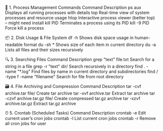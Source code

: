 📁 1. Process Management Commands
Command	Description
ps aux	Displays all running processes with details
top	Real-time view of system processes and resource usage
htop	Interactive process viewer (better top) – might need install
kill PID	Terminates a process using its PID
kill -9 PID	Force kill a process    

📦 2. Disk Usage & File System
df -h	Shows disk space usage in human-readable format
du -sh *	Shows size of each item in current directory
du -a	Lists all files and their sizes recursively

🔍 3. Searching Files
Command	Description
grep "text" file.txt	Search for a string in a file
grep -r "text" dir/	Search recursively in a directory
find . -name "*.log"	Find files by name in current directory and subdirectories
find / -type f -name "filename"	Search for file from root directory

🗃️ 4. File Archiving and Compression
Command	Description
tar -cvf archive.tar file/	Create tar archive
tar -xvf archive.tar	Extract tar archive
tar -czvf archive.tar.gz file/	Create compressed tar.gz archive
tar -xzvf archive.tar.gz	Extract tar.gz archive

⏰ 5. Crontab (Scheduled Tasks)
Command	Description
crontab -e	Edit current user’s cron jobs
crontab -l	List current cron jobs
crontab -r	Remove all cron jobs for user

